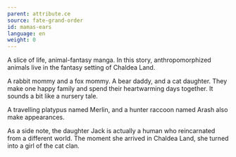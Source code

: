 ```yaml
---
parent: attribute.ce
source: fate-grand-order
id: mamas-ears
language: en
weight: 0
---
```


A slice of life, animal-fantasy manga. In this story, anthropomorphized animals live in the fantasy setting of Chaldea Land.

A rabbit mommy and a fox mommy. A bear daddy, and a cat daughter. They make one happy family and spend their heartwarming days together. It sounds a bit like a nursery tale.

A travelling platypus named Merlin, and a hunter raccoon named Arash also make appearances.

As a side note, the daughter Jack is actually a human who reincarnated from a different world. The moment she arrived in Chaldea Land, she turned into a girl of the cat clan.
